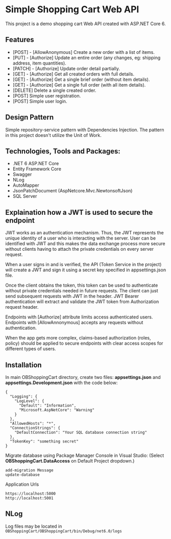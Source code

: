 
# Simple Shopping Cart Web API

This project is a demo shopping cart Web API created with ASP.NET Core 6.

## Features

- [POST] - [AllowAnonymous] Create a new order with a list of items.
- [PUT] - [Authorize]       Update an entire order (any changes, eg: shipping address, item quantities).
- [PATCH] - [Authorize]   Update order detail partially.
- [GET] - [Authorize]     Get all created orders with full details.
- [GET] - [Authorize]     Get a single brief order (without item details).
- [GET] - [Authorize]     Get a single full order (with all item details).
- [DELETE]  Delete a single created order.
- [POST]    Simple user registration.
- [POST]    Simple user login.

## Design Pattern
Simple repository-service pattern with Dependencies Injection.
The pattern in this project doesn't utilize the Unit of Work.

## Technologies, Tools and Packages:
- .NET 6 ASP.NET Core
- Entity Framework Core
- Swagger
- NLog
- AutoMapper
- JsonPatchDocument (AspNetcore.Mvc.NewtonsoftJson)
- SQL Server

## Explaination how a JWT is used to secure the endpoint
JWT works as an authentication mechanism. Thus, the JWT represents the unique identity of a user who is interacting with the server. User can be identified with JWT and this makes the data exchange process more secure without clients having to attach the private credentials on every server request.

When a user signs in and is verified, the API (Token Service in the project) will create a JWT and sign it using a secret key specified in appsettings.json file.

Once the client obtains the token, this token can be used to authenticate without private credentials needed in future requests. The client can just send subsequent requests with JWT in the header. JWT Bearer authentication will extract and validate the JWT token from Authorization request header.

Endpoints with [Authorize] attribute limits access authenticated users.
Endpoints with [AllowAnnonymous] accepts any requests without authentication.

When the app gets more complex, claims-based authorization (roles, policy) should be applied to secure endpoints with clear access scopes for different types of users.

## Installation

In main OBShoppingCart directory, create two files: **appsettings.json** and **appsettings.Development.json** with the code below:
```
{
  "Logging": {
    "LogLevel": {
      "Default": "Information",
      "Microsoft.AspNetCore": "Warning"
    }
  },
  "AllowedHosts": "*",
  "ConnectionStrings": {
    "DefaultConnection": "Your SQL database connection string"
  },
  "TokenKey": "something secret"
}
```

Migrate database using Package Manager Console in Visual Studio: 
(Select **OBShoppingCart.DataAccess** on Default Project dropdown.)

```
add-migration Message
update-database
```

Application Urls

```
https://localhost:5000
http://localhost:5001
```
## NLog
Log files may be located in `OBShoppingCart/OBShoppingCart/bin/Debug/net6.0/logs`
